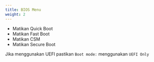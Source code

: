 ```yaml
---
title: BIOS Menu
weight: 2
---
```


* Matikan Quick Boot
* Matikan Fast Boot
* Matikan CSM
* Matikan Secure Boot

Jika menggunakan UEFI pastikan `Boot mode:` menggunakan `UEFI Only`
